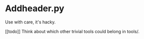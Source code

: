 # Addheader.py

Use with care, it's hacky.

[[todo]] Think about which other trivial tools could belong in tools/.

